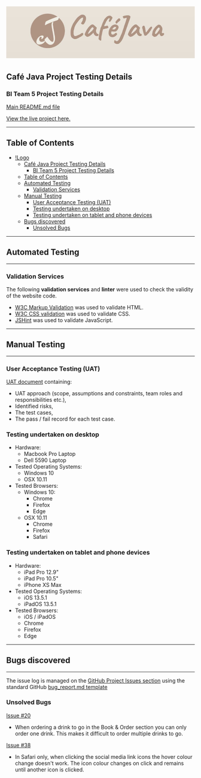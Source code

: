 # ![Logo](/wireframes/logo-image.jpg) #

## Café Java Project Testing Details ##

### BI Team 5 Project Testing Details ###

[Main README.md file](https://github.com/AlexNexton/BI-Team-5/blob/master/README.md)

[View the live project here.](https://alexnexton.github.io/BI-Team-5/)

---

## Table of Contents ##

- [!Logo](#img-srcwireframeslogo-imagejpg-altlogo)
  - [Café Java Project Testing Details](#café-java-project-testing-details)
    - [BI Team 5 Project Testing Details](#bi-team-5-project-testing-details)
  - [Table of Contents](#table-of-contents)
  - [Automated Testing](#automated-testing)
    - [Validation Services](#validation-services)
  - [Manual Testing](#manual-testing)
    - [User Acceptance Testing (UAT)](#user-acceptance-testing-uat)
    - [Testing undertaken on desktop](#testing-undertaken-on-desktop)
    - [Testing undertaken on tablet and phone devices](#testing-undertaken-on-tablet-and-phone-devices)
  - [Bugs discovered](#bugs-discovered)
    - [Unsolved Bugs](#unsolved-bugs)

---

## Automated Testing ##

---

### Validation Services ###

The following **validation services** and **linter** were used to check the validity of the website code.

- [W3C Markup Validation](https://validator.w3.org/) was used to validate HTML.
- [W3C CSS validation](https://jigsaw.w3.org/css-validator/) was used to validate CSS.
- [JSHint](https://jshint.com/) was used to validate JavaScript.

---

## Manual Testing ##

---

### User Acceptance Testing (UAT) ###

[UAT document](testing/cafe-java-uat-test-plan.pdf) containing:

- UAT approach (scope, assumptions and constraints, team roles and responsibilities etc.),
- Identified risks,
- The test cases,
- The pass / fail record for each test case.

### Testing undertaken on desktop ###

- Hardware:
  - Macbook Pro Laptop
  - Dell 5590 Laptop
- Tested Operating Systems:
  - Windows 10
  - OSX 10.11
- Tested Browsers:
  - Windows 10:
    - Chrome
    - Firefox
    - Edge
  - OSX 10.11
    - Chrome
    - Firefox
    - Safari  

### Testing undertaken on tablet and phone devices ###

- Hardware:
  - iPad Pro 12.9"
  - iPad Pro 10.5"
  - iPhone XS Max
- Tested Operating Systems:
  - iOS 13.5.1
  - iPadOS 13.5.1
- Tested Browsers:
  - iOS / iPadOS
  - Chrome
  - Firefox
  - Edge

---

## Bugs discovered ##

---

The issue log is managed on the [GitHub Project Issues section](https://github.com/AlexNexton/BI-Team-5/issues) using the standard GitHub [bug\_report.md template](https://github.com/AlexNexton/BI-Team-5/blob/master/.github/ISSUE_TEMPLATE/bug_report.md)

### Unsolved Bugs ###

[Issue #20](https://github.com/AlexNexton/BI-Team-5/issues/20)

- When ordering a drink to go in the Book & Order section you can only order one drink. This makes it difficult to order multiple drinks to go.

[Issue #38](https://github.com/AlexNexton/BI-Team-5/issues/38)

- In Safari only, when clicking the social media link icons the hover colour change doesn't work. The icon colour changes on click and remains until another icon is clicked.

